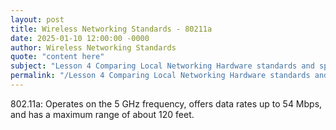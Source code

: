 ```yaml
---
layout: post
title: Wireless Networking Standards - 80211a
date: 2025-01-10 12:00:00 -0000
author: Wireless Networking Standards
quote: "content here"
subject: "Lesson 4 Comparing Local Networking Hardware standards and specifications"
permalink: "/Lesson 4 Comparing Local Networking Hardware standards and specifications/Wireless Networking Standards/Wireless Networking Standards - 80211a"
---
```


802.11a: Operates on the 5 GHz frequency, offers data rates up to 54 Mbps, and has a maximum range of about 120 feet.
